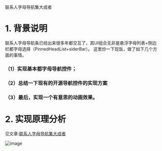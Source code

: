 联系人字母导航集大成者
# 1. 背景说明
联系人字母导航条已经出来很多年都交互了，其UI组合无非是悬浮字母列表+侧边栏都字母选择（PinnedHeadList+siderBar）。
这里炒一下现饭，做了如下几个方面的事情。
### （1）实现基本都字母导航控件；
### （2）总结一下现有的开源导航控件的实现方案
### （3）最后，实现一个有意思的动画效果。

# 2. 实现原理分析 

见文章:[联系人字母导航集大成者](https://cloud.tencent.com/developer/article/1480501)

![image](https://ask.qcloudimg.com/draft/1562896/h3bvn075b0.gif)